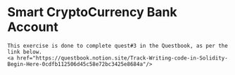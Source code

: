 # Smart CryptoCurrency Bank Account

```
This exercise is done to complete quest#3 in the Questbook, as per the link below. 
<a href="https://questbook.notion.site/Track-Writing-code-in-Solidity-Begin-Here-0cdfb112506d45c58e72bc3425e8684a"/>
